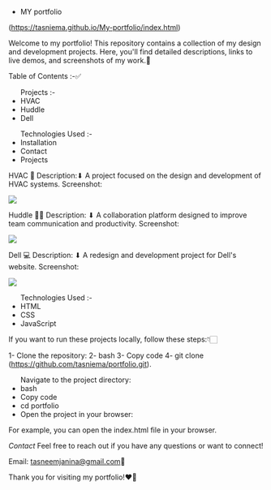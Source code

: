 - MY portfolio

(https://tasniema.github.io/My-portfolio/index.html)

Welcome to my portfolio! This repository contains a collection of my design and development projects. Here, you'll find detailed descriptions, links to live demos, and screenshots of my work.💯

Table of Contents :-✅

<ul>Projects :-

  <li>HVAC</li> 
  <li>Huddle</li> 
  <li>Dell</li> 

   </ul>
<ul>Technologies Used :-
 <li> Installation</li>
 <li> Contact</li>
 <li> Projects</li>
  
</ul>
  
HVAC 📌
Description:⬇
A project focused on the design and development of HVAC systems.
Screenshot:

<img src ="https://tse1.mm.bing.net/th?id=OIP.x6QNfP4eBNKOeoYwH23s2QHaE7&pid=Api&P=0&h=220">

Huddle ✌🏻
Description: ⬇
A collaboration platform designed to improve team communication and productivity.
Screenshot:

<img src ="https://tse3.explicit.bing.net/th?id=OIP.HCRCQv8FE0psxN_i-4TcPwHaD3&pid=Api&P=0&h=220">

Dell 💻
Description: ⬇
A redesign and development project for Dell's website.
Screenshot:

<img src ="https://tse2.mm.bing.net/th?id=OIP.NP12wbK-M0fWeUEOoz18nAHaEZ&pid=Api&P=0&h=220">

<ul>Technologies Used :-
<li>HTML</li>
<li>CSS</li>
<li>JavaScript</li>

</ul>

  
If you want to run these projects locally, follow these steps:👇🏻

1- Clone the repository:
2- bash
3- Copy code
4- git clone (https://github.com/tasniema/portfolio.git).

<ul>Navigate to the project directory:
<li>bash</li>
<li>Copy code</li>
<li> cd portfolio</li>
<li>Open the project in your browser:</li>

</ul>
For example, you can open the index.html file in your browser.

*Contact*
Feel free to reach out if you have any questions or want to connect!

Email: tasneemjanina@gmail.com📲

Thank you for visiting my portfolio!❤🤩
